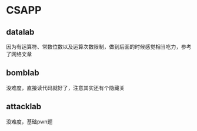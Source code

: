 # CSAPP

## datalab

因为有运算符、常数位数以及运算次数限制，做到后面的时候感觉相当吃力，参考了网络文章

## bomblab

没难度，直接读代码就好了，注意其实还有个隐藏关

## attacklab

没难度，基础pwn题
